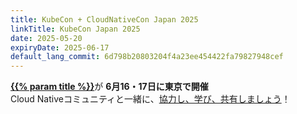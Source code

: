 ```yaml
---
title: KubeCon + CloudNativeCon Japan 2025
linkTitle: KubeCon Japan 2025
date: 2025-05-20
expiryDate: 2025-06-17
default_lang_commit: 6d798b20803204f4a23ee454422fa79827948cef
---
```


<i class="fas fa-bullhorn"></i> [**{{% param title %}}**][LF]が **6月16・17日に東京で開催**
<span class="d-none d-md-inline"><br></span>
<span class="d-none d-sm-inline"> Cloud Nativeコミュニティと一緒に</span>、[協力し、学び、共有しましょう][blog]！

[blog]: /blog/2025/kubecon-japan/
[LF]: https://events.linuxfoundation.org/kubecon-cloudnativecon-japan/register/?utm_source=opentelemetry&utm_medium=all&utm_campaign=KubeCon-Japan-2025&utm_content=slim-banner
